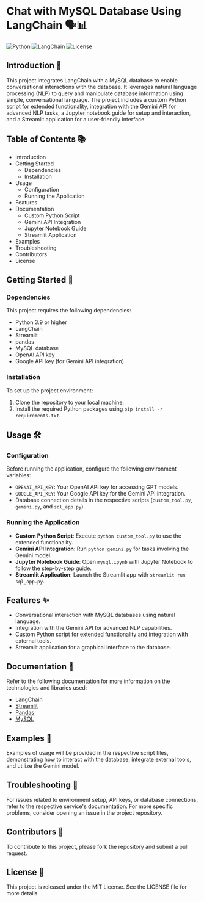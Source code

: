 
# Chat with MySQL Database Using LangChain 🗣️📊

![Python](https://img.shields.io/badge/python-3.9+-blue.svg)
![LangChain](https://img.shields.io/badge/LangChain-Integrated-orange)
![License](https://img.shields.io/badge/license-MIT-green)

## Introduction 📜
This project integrates LangChain with a MySQL database to enable conversational interactions with the database. It leverages natural language processing (NLP) to query and manipulate database information using simple, conversational language. The project includes a custom Python script for extended functionality, integration with the Gemini API for advanced NLP tasks, a Jupyter notebook guide for setup and interaction, and a Streamlit application for a user-friendly interface.

## Table of Contents 📚
- Introduction
- Getting Started
  - Dependencies
  - Installation
- Usage
  - Configuration
  - Running the Application
- Features
- Documentation
  - Custom Python Script
  - Gemini API Integration
  - Jupyter Notebook Guide
  - Streamlit Application
- Examples
- Troubleshooting
- Contributors
- License

## Getting Started 🚀

### Dependencies
This project requires the following dependencies:
- Python 3.9 or higher
- LangChain
- Streamlit
- pandas
- MySQL database
- OpenAI API key
- Google API key (for Gemini API integration)

### Installation
To set up the project environment:
1. Clone the repository to your local machine.
2. Install the required Python packages using `pip install -r requirements.txt`.

## Usage  🛠️

### Configuration
Before running the application, configure the following environment variables:
- `OPENAI_API_KEY`: Your OpenAI API key for accessing GPT models.
- `GOOGLE_API_KEY`: Your Google API key for the Gemini API integration.
- Database connection details in the respective scripts (`custom_tool.py`, `gemini.py`, and `sql_app.py`).

### Running the Application
- **Custom Python Script**: Execute `python custom_tool.py` to use the extended functionality.
- **Gemini API Integration**: Run `python gemini.py` for tasks involving the Gemini model.
- **Jupyter Notebook Guide**: Open `mysql.ipynb` with Jupyter Notebook to follow the step-by-step guide.
- **Streamlit Application**: Launch the Streamlit app with `streamlit run sql_app.py`.

## Features ✨
- Conversational interaction with MySQL databases using natural language.
- Integration with the Gemini API for advanced NLP capabilities.
- Custom Python script for extended functionality and integration with external tools.
- Streamlit application for a graphical interface to the database.

## Documentation 📖
Refer to the following documentation for more information on the technologies and libraries used:
- [LangChain](https://langchain.com)
- [Streamlit](https://docs.streamlit.io)
- [Pandas](https://pandas.pydata.org/docs/)
- [MySQL](https://dev.mysql.com/doc/)

## Examples 📝
Examples of usage will be provided in the respective script files, demonstrating how to interact with the database, integrate external tools, and utilize the Gemini model.

## Troubleshooting 🔧
For issues related to environment setup, API keys, or database connections, refer to the respective service's documentation. For more specific problems, consider opening an issue in the project repository.

## Contributors 👥
To contribute to this project, please fork the repository and submit a pull request.

## License 📄
This project is released under the MIT License. See the LICENSE file for more details.
